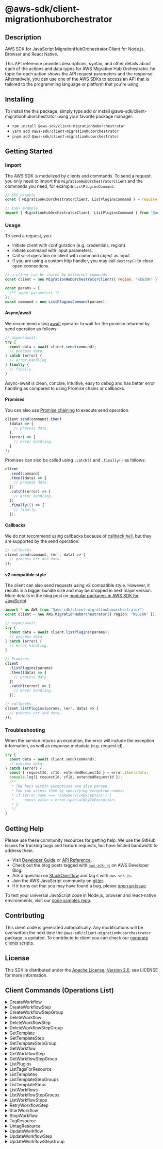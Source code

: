 <!-- generated file, do not edit directly -->

# @aws-sdk/client-migrationhuborchestrator

## Description

AWS SDK for JavaScript MigrationHubOrchestrator Client for Node.js, Browser and React Native.

<p>This API reference provides descriptions, syntax, and other details about each of the
actions and data types for AWS Migration Hub Orchestrator. he topic for each action shows the API
request parameters and the response. Alternatively, you can use one of the AWS SDKs to
access an API that is tailored to the programming language or platform that you're
using.</p>

## Installing

To install the this package, simply type add or install @aws-sdk/client-migrationhuborchestrator
using your favorite package manager:

- `npm install @aws-sdk/client-migrationhuborchestrator`
- `yarn add @aws-sdk/client-migrationhuborchestrator`
- `pnpm add @aws-sdk/client-migrationhuborchestrator`

## Getting Started

### Import

The AWS SDK is modulized by clients and commands.
To send a request, you only need to import the `MigrationHubOrchestratorClient` and
the commands you need, for example `ListPluginsCommand`:

```js
// ES5 example
const { MigrationHubOrchestratorClient, ListPluginsCommand } = require("@aws-sdk/client-migrationhuborchestrator");
```

```ts
// ES6+ example
import { MigrationHubOrchestratorClient, ListPluginsCommand } from "@aws-sdk/client-migrationhuborchestrator";
```

### Usage

To send a request, you:

- Initiate client with configuration (e.g. credentials, region).
- Initiate command with input parameters.
- Call `send` operation on client with command object as input.
- If you are using a custom http handler, you may call `destroy()` to close open connections.

```js
// a client can be shared by different commands.
const client = new MigrationHubOrchestratorClient({ region: "REGION" });

const params = {
  /** input parameters */
};
const command = new ListPluginsCommand(params);
```

#### Async/await

We recommend using [await](https://developer.mozilla.org/en-US/docs/Web/JavaScript/Reference/Operators/await)
operator to wait for the promise returned by send operation as follows:

```js
// async/await.
try {
  const data = await client.send(command);
  // process data.
} catch (error) {
  // error handling.
} finally {
  // finally.
}
```

Async-await is clean, concise, intuitive, easy to debug and has better error handling
as compared to using Promise chains or callbacks.

#### Promises

You can also use [Promise chaining](https://developer.mozilla.org/en-US/docs/Web/JavaScript/Guide/Using_promises#chaining)
to execute send operation.

```js
client.send(command).then(
  (data) => {
    // process data.
  },
  (error) => {
    // error handling.
  }
);
```

Promises can also be called using `.catch()` and `.finally()` as follows:

```js
client
  .send(command)
  .then((data) => {
    // process data.
  })
  .catch((error) => {
    // error handling.
  })
  .finally(() => {
    // finally.
  });
```

#### Callbacks

We do not recommend using callbacks because of [callback hell](http://callbackhell.com/),
but they are supported by the send operation.

```js
// callbacks.
client.send(command, (err, data) => {
  // process err and data.
});
```

#### v2 compatible style

The client can also send requests using v2 compatible style.
However, it results in a bigger bundle size and may be dropped in next major version. More details in the blog post
on [modular packages in AWS SDK for JavaScript](https://aws.amazon.com/blogs/developer/modular-packages-in-aws-sdk-for-javascript/)

```ts
import * as AWS from "@aws-sdk/client-migrationhuborchestrator";
const client = new AWS.MigrationHubOrchestrator({ region: "REGION" });

// async/await.
try {
  const data = await client.listPlugins(params);
  // process data.
} catch (error) {
  // error handling.
}

// Promises.
client
  .listPlugins(params)
  .then((data) => {
    // process data.
  })
  .catch((error) => {
    // error handling.
  });

// callbacks.
client.listPlugins(params, (err, data) => {
  // process err and data.
});
```

### Troubleshooting

When the service returns an exception, the error will include the exception information,
as well as response metadata (e.g. request id).

```js
try {
  const data = await client.send(command);
  // process data.
} catch (error) {
  const { requestId, cfId, extendedRequestId } = error.$$metadata;
  console.log({ requestId, cfId, extendedRequestId });
  /**
   * The keys within exceptions are also parsed.
   * You can access them by specifying exception names:
   * if (error.name === 'SomeServiceException') {
   *     const value = error.specialKeyInException;
   * }
   */
}
```

## Getting Help

Please use these community resources for getting help.
We use the GitHub issues for tracking bugs and feature requests, but have limited bandwidth to address them.

- Visit [Developer Guide](https://docs.aws.amazon.com/sdk-for-javascript/v3/developer-guide/welcome.html)
  or [API Reference](https://docs.aws.amazon.com/AWSJavaScriptSDK/v3/latest/index.html).
- Check out the blog posts tagged with [`aws-sdk-js`](https://aws.amazon.com/blogs/developer/tag/aws-sdk-js/)
  on AWS Developer Blog.
- Ask a question on [StackOverflow](https://stackoverflow.com/questions/tagged/aws-sdk-js) and tag it with `aws-sdk-js`.
- Join the AWS JavaScript community on [gitter](https://gitter.im/aws/aws-sdk-js-v3).
- If it turns out that you may have found a bug, please [open an issue](https://github.com/aws/aws-sdk-js-v3/issues/new/choose).

To test your universal JavaScript code in Node.js, browser and react-native environments,
visit our [code samples repo](https://github.com/aws-samples/aws-sdk-js-tests).

## Contributing

This client code is generated automatically. Any modifications will be overwritten the next time the `@aws-sdk/client-migrationhuborchestrator` package is updated.
To contribute to client you can check our [generate clients scripts](https://github.com/aws/aws-sdk-js-v3/tree/main/scripts/generate-clients).

## License

This SDK is distributed under the
[Apache License, Version 2.0](http://www.apache.org/licenses/LICENSE-2.0),
see LICENSE for more information.

## Client Commands (Operations List)

<details>
<summary>
CreateWorkflow
</summary>

[Command API Reference](https://docs.aws.amazon.com/AWSJavaScriptSDK/v3/latest/clients/client-migrationhuborchestrator/classes/createworkflowcommand.html) / [Input](https://docs.aws.amazon.com/AWSJavaScriptSDK/v3/latest/clients/client-migrationhuborchestrator/interfaces/createworkflowcommandinput.html) / [Output](https://docs.aws.amazon.com/AWSJavaScriptSDK/v3/latest/clients/client-migrationhuborchestrator/interfaces/createworkflowcommandoutput.html)

</details>
<details>
<summary>
CreateWorkflowStep
</summary>

[Command API Reference](https://docs.aws.amazon.com/AWSJavaScriptSDK/v3/latest/clients/client-migrationhuborchestrator/classes/createworkflowstepcommand.html) / [Input](https://docs.aws.amazon.com/AWSJavaScriptSDK/v3/latest/clients/client-migrationhuborchestrator/interfaces/createworkflowstepcommandinput.html) / [Output](https://docs.aws.amazon.com/AWSJavaScriptSDK/v3/latest/clients/client-migrationhuborchestrator/interfaces/createworkflowstepcommandoutput.html)

</details>
<details>
<summary>
CreateWorkflowStepGroup
</summary>

[Command API Reference](https://docs.aws.amazon.com/AWSJavaScriptSDK/v3/latest/clients/client-migrationhuborchestrator/classes/createworkflowstepgroupcommand.html) / [Input](https://docs.aws.amazon.com/AWSJavaScriptSDK/v3/latest/clients/client-migrationhuborchestrator/interfaces/createworkflowstepgroupcommandinput.html) / [Output](https://docs.aws.amazon.com/AWSJavaScriptSDK/v3/latest/clients/client-migrationhuborchestrator/interfaces/createworkflowstepgroupcommandoutput.html)

</details>
<details>
<summary>
DeleteWorkflow
</summary>

[Command API Reference](https://docs.aws.amazon.com/AWSJavaScriptSDK/v3/latest/clients/client-migrationhuborchestrator/classes/deleteworkflowcommand.html) / [Input](https://docs.aws.amazon.com/AWSJavaScriptSDK/v3/latest/clients/client-migrationhuborchestrator/interfaces/deleteworkflowcommandinput.html) / [Output](https://docs.aws.amazon.com/AWSJavaScriptSDK/v3/latest/clients/client-migrationhuborchestrator/interfaces/deleteworkflowcommandoutput.html)

</details>
<details>
<summary>
DeleteWorkflowStep
</summary>

[Command API Reference](https://docs.aws.amazon.com/AWSJavaScriptSDK/v3/latest/clients/client-migrationhuborchestrator/classes/deleteworkflowstepcommand.html) / [Input](https://docs.aws.amazon.com/AWSJavaScriptSDK/v3/latest/clients/client-migrationhuborchestrator/interfaces/deleteworkflowstepcommandinput.html) / [Output](https://docs.aws.amazon.com/AWSJavaScriptSDK/v3/latest/clients/client-migrationhuborchestrator/interfaces/deleteworkflowstepcommandoutput.html)

</details>
<details>
<summary>
DeleteWorkflowStepGroup
</summary>

[Command API Reference](https://docs.aws.amazon.com/AWSJavaScriptSDK/v3/latest/clients/client-migrationhuborchestrator/classes/deleteworkflowstepgroupcommand.html) / [Input](https://docs.aws.amazon.com/AWSJavaScriptSDK/v3/latest/clients/client-migrationhuborchestrator/interfaces/deleteworkflowstepgroupcommandinput.html) / [Output](https://docs.aws.amazon.com/AWSJavaScriptSDK/v3/latest/clients/client-migrationhuborchestrator/interfaces/deleteworkflowstepgroupcommandoutput.html)

</details>
<details>
<summary>
GetTemplate
</summary>

[Command API Reference](https://docs.aws.amazon.com/AWSJavaScriptSDK/v3/latest/clients/client-migrationhuborchestrator/classes/gettemplatecommand.html) / [Input](https://docs.aws.amazon.com/AWSJavaScriptSDK/v3/latest/clients/client-migrationhuborchestrator/interfaces/gettemplatecommandinput.html) / [Output](https://docs.aws.amazon.com/AWSJavaScriptSDK/v3/latest/clients/client-migrationhuborchestrator/interfaces/gettemplatecommandoutput.html)

</details>
<details>
<summary>
GetTemplateStep
</summary>

[Command API Reference](https://docs.aws.amazon.com/AWSJavaScriptSDK/v3/latest/clients/client-migrationhuborchestrator/classes/gettemplatestepcommand.html) / [Input](https://docs.aws.amazon.com/AWSJavaScriptSDK/v3/latest/clients/client-migrationhuborchestrator/interfaces/gettemplatestepcommandinput.html) / [Output](https://docs.aws.amazon.com/AWSJavaScriptSDK/v3/latest/clients/client-migrationhuborchestrator/interfaces/gettemplatestepcommandoutput.html)

</details>
<details>
<summary>
GetTemplateStepGroup
</summary>

[Command API Reference](https://docs.aws.amazon.com/AWSJavaScriptSDK/v3/latest/clients/client-migrationhuborchestrator/classes/gettemplatestepgroupcommand.html) / [Input](https://docs.aws.amazon.com/AWSJavaScriptSDK/v3/latest/clients/client-migrationhuborchestrator/interfaces/gettemplatestepgroupcommandinput.html) / [Output](https://docs.aws.amazon.com/AWSJavaScriptSDK/v3/latest/clients/client-migrationhuborchestrator/interfaces/gettemplatestepgroupcommandoutput.html)

</details>
<details>
<summary>
GetWorkflow
</summary>

[Command API Reference](https://docs.aws.amazon.com/AWSJavaScriptSDK/v3/latest/clients/client-migrationhuborchestrator/classes/getworkflowcommand.html) / [Input](https://docs.aws.amazon.com/AWSJavaScriptSDK/v3/latest/clients/client-migrationhuborchestrator/interfaces/getworkflowcommandinput.html) / [Output](https://docs.aws.amazon.com/AWSJavaScriptSDK/v3/latest/clients/client-migrationhuborchestrator/interfaces/getworkflowcommandoutput.html)

</details>
<details>
<summary>
GetWorkflowStep
</summary>

[Command API Reference](https://docs.aws.amazon.com/AWSJavaScriptSDK/v3/latest/clients/client-migrationhuborchestrator/classes/getworkflowstepcommand.html) / [Input](https://docs.aws.amazon.com/AWSJavaScriptSDK/v3/latest/clients/client-migrationhuborchestrator/interfaces/getworkflowstepcommandinput.html) / [Output](https://docs.aws.amazon.com/AWSJavaScriptSDK/v3/latest/clients/client-migrationhuborchestrator/interfaces/getworkflowstepcommandoutput.html)

</details>
<details>
<summary>
GetWorkflowStepGroup
</summary>

[Command API Reference](https://docs.aws.amazon.com/AWSJavaScriptSDK/v3/latest/clients/client-migrationhuborchestrator/classes/getworkflowstepgroupcommand.html) / [Input](https://docs.aws.amazon.com/AWSJavaScriptSDK/v3/latest/clients/client-migrationhuborchestrator/interfaces/getworkflowstepgroupcommandinput.html) / [Output](https://docs.aws.amazon.com/AWSJavaScriptSDK/v3/latest/clients/client-migrationhuborchestrator/interfaces/getworkflowstepgroupcommandoutput.html)

</details>
<details>
<summary>
ListPlugins
</summary>

[Command API Reference](https://docs.aws.amazon.com/AWSJavaScriptSDK/v3/latest/clients/client-migrationhuborchestrator/classes/listpluginscommand.html) / [Input](https://docs.aws.amazon.com/AWSJavaScriptSDK/v3/latest/clients/client-migrationhuborchestrator/interfaces/listpluginscommandinput.html) / [Output](https://docs.aws.amazon.com/AWSJavaScriptSDK/v3/latest/clients/client-migrationhuborchestrator/interfaces/listpluginscommandoutput.html)

</details>
<details>
<summary>
ListTagsForResource
</summary>

[Command API Reference](https://docs.aws.amazon.com/AWSJavaScriptSDK/v3/latest/clients/client-migrationhuborchestrator/classes/listtagsforresourcecommand.html) / [Input](https://docs.aws.amazon.com/AWSJavaScriptSDK/v3/latest/clients/client-migrationhuborchestrator/interfaces/listtagsforresourcecommandinput.html) / [Output](https://docs.aws.amazon.com/AWSJavaScriptSDK/v3/latest/clients/client-migrationhuborchestrator/interfaces/listtagsforresourcecommandoutput.html)

</details>
<details>
<summary>
ListTemplates
</summary>

[Command API Reference](https://docs.aws.amazon.com/AWSJavaScriptSDK/v3/latest/clients/client-migrationhuborchestrator/classes/listtemplatescommand.html) / [Input](https://docs.aws.amazon.com/AWSJavaScriptSDK/v3/latest/clients/client-migrationhuborchestrator/interfaces/listtemplatescommandinput.html) / [Output](https://docs.aws.amazon.com/AWSJavaScriptSDK/v3/latest/clients/client-migrationhuborchestrator/interfaces/listtemplatescommandoutput.html)

</details>
<details>
<summary>
ListTemplateStepGroups
</summary>

[Command API Reference](https://docs.aws.amazon.com/AWSJavaScriptSDK/v3/latest/clients/client-migrationhuborchestrator/classes/listtemplatestepgroupscommand.html) / [Input](https://docs.aws.amazon.com/AWSJavaScriptSDK/v3/latest/clients/client-migrationhuborchestrator/interfaces/listtemplatestepgroupscommandinput.html) / [Output](https://docs.aws.amazon.com/AWSJavaScriptSDK/v3/latest/clients/client-migrationhuborchestrator/interfaces/listtemplatestepgroupscommandoutput.html)

</details>
<details>
<summary>
ListTemplateSteps
</summary>

[Command API Reference](https://docs.aws.amazon.com/AWSJavaScriptSDK/v3/latest/clients/client-migrationhuborchestrator/classes/listtemplatestepscommand.html) / [Input](https://docs.aws.amazon.com/AWSJavaScriptSDK/v3/latest/clients/client-migrationhuborchestrator/interfaces/listtemplatestepscommandinput.html) / [Output](https://docs.aws.amazon.com/AWSJavaScriptSDK/v3/latest/clients/client-migrationhuborchestrator/interfaces/listtemplatestepscommandoutput.html)

</details>
<details>
<summary>
ListWorkflows
</summary>

[Command API Reference](https://docs.aws.amazon.com/AWSJavaScriptSDK/v3/latest/clients/client-migrationhuborchestrator/classes/listworkflowscommand.html) / [Input](https://docs.aws.amazon.com/AWSJavaScriptSDK/v3/latest/clients/client-migrationhuborchestrator/interfaces/listworkflowscommandinput.html) / [Output](https://docs.aws.amazon.com/AWSJavaScriptSDK/v3/latest/clients/client-migrationhuborchestrator/interfaces/listworkflowscommandoutput.html)

</details>
<details>
<summary>
ListWorkflowStepGroups
</summary>

[Command API Reference](https://docs.aws.amazon.com/AWSJavaScriptSDK/v3/latest/clients/client-migrationhuborchestrator/classes/listworkflowstepgroupscommand.html) / [Input](https://docs.aws.amazon.com/AWSJavaScriptSDK/v3/latest/clients/client-migrationhuborchestrator/interfaces/listworkflowstepgroupscommandinput.html) / [Output](https://docs.aws.amazon.com/AWSJavaScriptSDK/v3/latest/clients/client-migrationhuborchestrator/interfaces/listworkflowstepgroupscommandoutput.html)

</details>
<details>
<summary>
ListWorkflowSteps
</summary>

[Command API Reference](https://docs.aws.amazon.com/AWSJavaScriptSDK/v3/latest/clients/client-migrationhuborchestrator/classes/listworkflowstepscommand.html) / [Input](https://docs.aws.amazon.com/AWSJavaScriptSDK/v3/latest/clients/client-migrationhuborchestrator/interfaces/listworkflowstepscommandinput.html) / [Output](https://docs.aws.amazon.com/AWSJavaScriptSDK/v3/latest/clients/client-migrationhuborchestrator/interfaces/listworkflowstepscommandoutput.html)

</details>
<details>
<summary>
RetryWorkflowStep
</summary>

[Command API Reference](https://docs.aws.amazon.com/AWSJavaScriptSDK/v3/latest/clients/client-migrationhuborchestrator/classes/retryworkflowstepcommand.html) / [Input](https://docs.aws.amazon.com/AWSJavaScriptSDK/v3/latest/clients/client-migrationhuborchestrator/interfaces/retryworkflowstepcommandinput.html) / [Output](https://docs.aws.amazon.com/AWSJavaScriptSDK/v3/latest/clients/client-migrationhuborchestrator/interfaces/retryworkflowstepcommandoutput.html)

</details>
<details>
<summary>
StartWorkflow
</summary>

[Command API Reference](https://docs.aws.amazon.com/AWSJavaScriptSDK/v3/latest/clients/client-migrationhuborchestrator/classes/startworkflowcommand.html) / [Input](https://docs.aws.amazon.com/AWSJavaScriptSDK/v3/latest/clients/client-migrationhuborchestrator/interfaces/startworkflowcommandinput.html) / [Output](https://docs.aws.amazon.com/AWSJavaScriptSDK/v3/latest/clients/client-migrationhuborchestrator/interfaces/startworkflowcommandoutput.html)

</details>
<details>
<summary>
StopWorkflow
</summary>

[Command API Reference](https://docs.aws.amazon.com/AWSJavaScriptSDK/v3/latest/clients/client-migrationhuborchestrator/classes/stopworkflowcommand.html) / [Input](https://docs.aws.amazon.com/AWSJavaScriptSDK/v3/latest/clients/client-migrationhuborchestrator/interfaces/stopworkflowcommandinput.html) / [Output](https://docs.aws.amazon.com/AWSJavaScriptSDK/v3/latest/clients/client-migrationhuborchestrator/interfaces/stopworkflowcommandoutput.html)

</details>
<details>
<summary>
TagResource
</summary>

[Command API Reference](https://docs.aws.amazon.com/AWSJavaScriptSDK/v3/latest/clients/client-migrationhuborchestrator/classes/tagresourcecommand.html) / [Input](https://docs.aws.amazon.com/AWSJavaScriptSDK/v3/latest/clients/client-migrationhuborchestrator/interfaces/tagresourcecommandinput.html) / [Output](https://docs.aws.amazon.com/AWSJavaScriptSDK/v3/latest/clients/client-migrationhuborchestrator/interfaces/tagresourcecommandoutput.html)

</details>
<details>
<summary>
UntagResource
</summary>

[Command API Reference](https://docs.aws.amazon.com/AWSJavaScriptSDK/v3/latest/clients/client-migrationhuborchestrator/classes/untagresourcecommand.html) / [Input](https://docs.aws.amazon.com/AWSJavaScriptSDK/v3/latest/clients/client-migrationhuborchestrator/interfaces/untagresourcecommandinput.html) / [Output](https://docs.aws.amazon.com/AWSJavaScriptSDK/v3/latest/clients/client-migrationhuborchestrator/interfaces/untagresourcecommandoutput.html)

</details>
<details>
<summary>
UpdateWorkflow
</summary>

[Command API Reference](https://docs.aws.amazon.com/AWSJavaScriptSDK/v3/latest/clients/client-migrationhuborchestrator/classes/updateworkflowcommand.html) / [Input](https://docs.aws.amazon.com/AWSJavaScriptSDK/v3/latest/clients/client-migrationhuborchestrator/interfaces/updateworkflowcommandinput.html) / [Output](https://docs.aws.amazon.com/AWSJavaScriptSDK/v3/latest/clients/client-migrationhuborchestrator/interfaces/updateworkflowcommandoutput.html)

</details>
<details>
<summary>
UpdateWorkflowStep
</summary>

[Command API Reference](https://docs.aws.amazon.com/AWSJavaScriptSDK/v3/latest/clients/client-migrationhuborchestrator/classes/updateworkflowstepcommand.html) / [Input](https://docs.aws.amazon.com/AWSJavaScriptSDK/v3/latest/clients/client-migrationhuborchestrator/interfaces/updateworkflowstepcommandinput.html) / [Output](https://docs.aws.amazon.com/AWSJavaScriptSDK/v3/latest/clients/client-migrationhuborchestrator/interfaces/updateworkflowstepcommandoutput.html)

</details>
<details>
<summary>
UpdateWorkflowStepGroup
</summary>

[Command API Reference](https://docs.aws.amazon.com/AWSJavaScriptSDK/v3/latest/clients/client-migrationhuborchestrator/classes/updateworkflowstepgroupcommand.html) / [Input](https://docs.aws.amazon.com/AWSJavaScriptSDK/v3/latest/clients/client-migrationhuborchestrator/interfaces/updateworkflowstepgroupcommandinput.html) / [Output](https://docs.aws.amazon.com/AWSJavaScriptSDK/v3/latest/clients/client-migrationhuborchestrator/interfaces/updateworkflowstepgroupcommandoutput.html)

</details>
